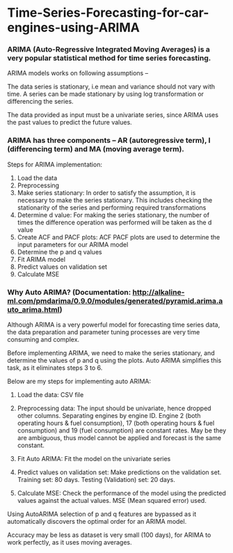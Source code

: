 # Time-Series-Forecasting-for-car-engines-using-ARIMA
### ARIMA (Auto-Regressive Integrated Moving Averages) is a very popular statistical method for time series forecasting. 

ARIMA models works on following assumptions –

The data series is stationary, i.e mean and variance should not vary with time. A series can be made stationary by using log transformation or differencing the series.

The data provided as input must be a univariate series, since ARIMA uses the past values to predict the future values.

### ARIMA has three components – AR (autoregressive term), I (differencing term) and MA (moving average term). 

Steps for ARIMA implementation:
1.	Load the data 
2.	 Preprocessing
3.	Make series stationary: In order to satisfy the assumption, it is necessary to make the series stationary. This includes checking the stationarity of the series and performing required transformations
4.	Determine d value: For making the series stationary, the number of times the difference operation was performed will be taken as the d value
5.	Create ACF and PACF plots:  ACF PACF plots are used to determine the input parameters for our ARIMA model
6.	Determine the p and q values
7.	Fit ARIMA model
8.	Predict values on validation set 
9.	Calculate MSE 

### Why Auto ARIMA?  (Documentation: http://alkaline-ml.com/pmdarima/0.9.0/modules/generated/pyramid.arima.auto_arima.html)

Although ARIMA is a very powerful model for forecasting time series data, the data preparation and parameter tuning processes are very time consuming and complex. 

Before implementing ARIMA, we need to make the series stationary, and determine the values of p and q using the plots. Auto ARIMA simplifies this task, as it eliminates steps 3 to 6. 

Below are my steps for implementing auto ARIMA:
1.	Load the data: CSV file

2.	Preprocessing data: The input should be univariate, hence dropped other columns. Separating engines by engine ID. Engine 2 (both operating hours & fuel consumption), 17 (both operating hours & fuel consumption) and 19 (fuel consumption) are constant rates. May be they are ambiguous, thus model cannot be applied and forecast is the same constant.

3.	Fit Auto ARIMA: Fit the model on the univariate series

4.	Predict values on validation set: Make predictions on the validation set. Training set: 80 days. Testing (Validation) set: 20 days.

5.	Calculate MSE: Check the performance of the model using the predicted values against the actual values. MSE (Mean squared error) used.

Using AutoARIMA selection of p and q features are bypassed as it automatically discovers the optimal order for an ARIMA model.

Accuracy may be less as dataset is very small (100 days), for ARIMA to work perfectly, as it uses moving averages.

